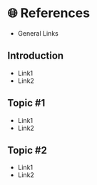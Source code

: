 # 🌐 References

* General Links

## Introduction

* Link1
* Link2

## Topic #1

* Link1
* Link2

## Topic #2

* Link1
* Link2
